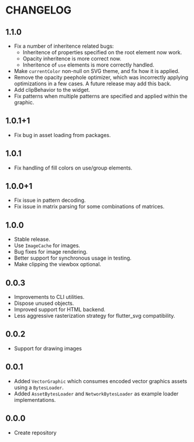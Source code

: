 # CHANGELOG

## 1.1.0

- Fix a number of inheritence related bugs:
  - Inheritence of properties specified on the root element now work.
  - Opacity inheritence is more correct now.
  - Inheritence of `use` elements is more correctly handled.
- Make `currentColor` non-null on SVG theme, and fix how it is applied.
- Remove the opacity peephole optimizer, which was incorrectly applying
  optimizations in a few cases. A future release may add this back.
- Add clipBehavior to the widget.
- Fix patterns when multiple patterns are specified and applied within the
  graphic.

## 1.0.1+1

- Fix bug in asset loading from packages.

## 1.0.1

- Fix handling of fill colors on use/group elements.

## 1.0.0+1

- Fix issue in pattern decoding.
- Fix issue in matrix parsing for some combinations of matrices.

## 1.0.0

* Stable release.
* Use `ImageCache` for images.
* Bug fixes for image rendering.
* Better support for synchronous usage in testing.
* Make clipping the viewbox optional.

## 0.0.3

  * Improvements to CLI utilities.
  * Dispose unused objects.
  * Improved support for HTML backend.
  * Less aggressive rasterization strategy for flutter_svg compatibility.

## 0.0.2
  * Support for drawing images

## 0.0.1
  * Added `VectorGraphic` which consumes encoded vector graphics assets using
    a `BytesLoader`.
  * Added `AssetBytesLoader` and `NetworkBytesLoader` as example loader
    implementations.

## 0.0.0

* Create repository
